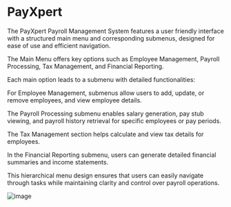 # PayXpert

The PayXpert Payroll Management System features a user friendly interface with a structured main menu and corresponding submenus, designed for ease of use and efficient navigation.

The Main Menu offers key options such as Employee Management, Payroll Processing, Tax Management, and Financial Reporting.

Each main option leads to a submenu with detailed functionalities:

For Employee Management, submenus allow users to add, update, or remove employees, and view employee details.

The Payroll Processing submenu enables salary generation, pay stub viewing, and payroll history retrieval for specific employees or pay periods.

The Tax Management section helps calculate and view tax details for employees.

In the Financial Reporting submenu, users can generate detailed financial summaries and income statements.

This hierarchical menu design ensures that users can easily navigate through tasks while maintaining clarity and control over payroll operations.

![image](https://github.com/user-attachments/assets/68104db4-631f-4886-9aff-4409405065fd)


